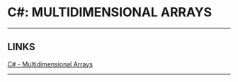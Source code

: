 # C#: MULTIDIMENSIONAL ARRAYS


--- 


## LINKS

[C# - Multidimensional Arrays](https://www.tutorialsteacher.com/csharp/csharp-multi-dimensional-array)


---
